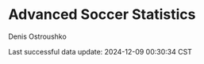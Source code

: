 # Advanced Soccer Statistics
Denis Ostroushko

<!-- gfm -->

Last successful data update: 2024-12-09 00:30:34 CST
